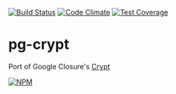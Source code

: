 [![Build Status](https://travis-ci.org/polyglotted/pg-crypt.svg?branch=master)](https://travis-ci.org/polyglotted/pg-crypt)
[![Code Climate](https://codeclimate.com/github/polyglotted/pg-crypt/badges/gpa.svg)](https://codeclimate.com/github/polyglotted/pg-crypt)
[![Test Coverage](https://codeclimate.com/github/polyglotted/pg-crypt/badges/coverage.svg)](https://codeclimate.com/github/polyglotted/pg-crypt/coverage)

# pg-crypt

Port of Google Closure's [Crypt](https://github.com/google/closure-library/blob/master/closure/goog/crypt/crypt.js)

[![NPM](https://nodei.co/npm/pg-crypt.png)](https://nodei.co/npm/pg-crypt/)
